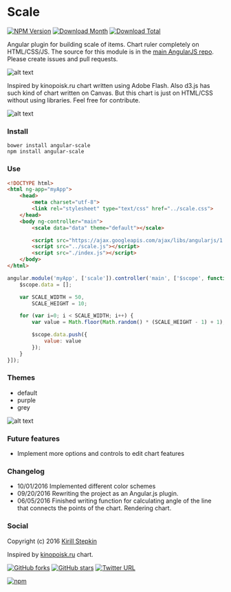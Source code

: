 # Scale

[![NPM Version](https://img.shields.io/npm/v/angular-scale.svg)](https://www.npmjs.com/package/angular-scale)
[![Download Month](https://img.shields.io/npm/dm/angular-scale.svg)](https://www.npmjs.com/package/angular-scale)
[![Download Total](https://img.shields.io/npm/dt/angular-scale.svg)](https://www.npmjs.com/package/angular-scale)

Angular plugin for building scale of items. Chart ruler completely on HTML/CSS/JS. The source for this module is in the [main AngularJS repo](https://www.kinopoisk.ru/). Please create issues and pull requests.

![alt text](https://raw.githubusercontent.com/kirillstepkin/scale/master/img/output_eSVfyQ.gif)

Inspired by kinopoisk.ru chart written using Adobe Flash. Also d3.js has such kind of chart written on Canvas. But this chart is just on HTML/CSS without using libraries. Feel free for contribute.

![alt text](https://raw.githubusercontent.com/kirillstepkin/scale/master/img/84d858c0af.png)

### Install

```
bower install angular-scale 
npm install angular-scale 
```

### Use

```html
<!DOCTYPE html>
<html ng-app="myApp">
	<head>
		<meta charset="utf-8">
		<link rel="stylesheet" type="text/css" href="../scale.css">
	</head>
	<body ng-controller="main">
		<scale data="data" theme="default"></scale>

		<script src="https://ajax.googleapis.com/ajax/libs/angularjs/1.5.7/angular.min.js"></script>
		<script src="../scale.js"></script>
		<script src="./index.js"></script>
	</body>
</html>
```

```javascript
angular.module('myApp', ['scale']).controller('main', ['$scope', function($scope) {
	$scope.data = [];

	var SCALE_WIDTH = 50,
	    SCALE_HEIGHT = 10;

	for (var i=0; i < SCALE_WIDTH; i++) {
		var value = Math.floor(Math.random() * (SCALE_HEIGHT - 1) + 1);

		$scope.data.push({
			value: value 
		});
	}
}]);
```

### Themes

* default
* purple
* grey

![alt text](https://raw.githubusercontent.com/kirillstepkin/scale/master/img/024486fd94.jpg)

### Future features

* Implement more options and controls to edit chart features

### Changelog

* 10/01/2016 Implemented different color schemes
* 09/20/2016 Rewriting the project as an Angular.js plugin.
* 06/05/2016 Finished writing function for calculating angle of the line that connects the points of the chart. Rendering chart.

### Social

Copyright (c) 2016 [Kirill Stepkin](https://www.npmjs.com/~kirillstyopkin)

Inspired by [kinopoisk.ru](https://www.kinopoisk.ru/) chart.

[![GitHub forks](https://img.shields.io/github/forks/badges/shields.svg?style=social&label=Fork&maxAge=2592000?style=plastic)](https://github.com/kirillstepkin/scale)
[![GitHub stars](https://img.shields.io/github/stars/badges/shields.svg?style=social&label=Star&maxAge=2592000)](https://github.com/kirillstepkin/scale)
[![Twitter URL](https://img.shields.io/twitter/url/http/shields.io.svg?style=social&maxAge=2592000)](https://github.com/kirillstepkin/scale)

[![npm](https://img.shields.io/npm/l/express.svg?maxAge=2592000)](https://github.com/kirillstepkin/scale)

